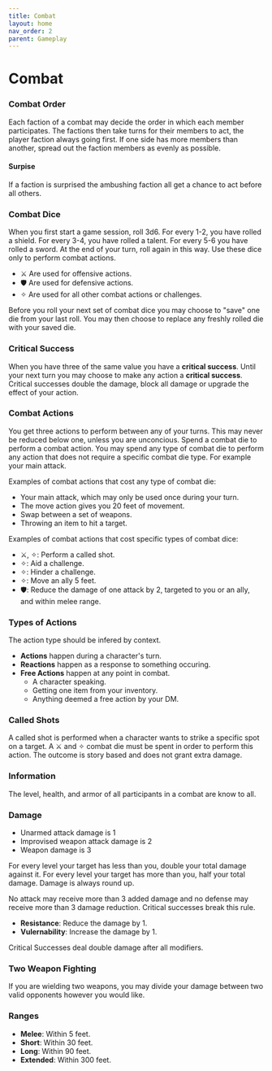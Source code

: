 ```yaml
---
title: Combat
layout: home
nav_order: 2
parent: Gameplay
---
```


# Combat

### Combat Order
Each faction of a combat may decide the order in which each member participates.  The factions then take turns for their members to act, the player faction always going first.  If one side has more members than another, spread out the faction members as evenly as possible.

#### Surpise
If a faction is surprised the ambushing faction all get a chance to act before all others.

### Combat Dice
When you first start a game session, roll 3d6.  For every 1-2, you have rolled a shield.  For every 3-4, you have rolled a talent.  For every 5-6 you have rolled a sword.  At the end of your turn, roll again in this way.  Use these dice only to perform combat actions.

* ⚔ Are used for offensive actions.
* 🛡 Are used for defensive actions.
* ✧ Are used for all other combat actions or challenges.

Before you roll your next set of combat dice you may choose to "save" one die from your last roll.  You may then choose to replace any freshly rolled die with your saved die.

### Critical Success
When you have three of the same value you have a **critical success**.  Until your next turn you may choose to make any action a **critical success**.  Critical successes double the damage, block all damage or upgrade the effect of your action.

### Combat Actions
You get three actions to perform between any of your turns. This may never be reduced below one, unless you are unconcious. Spend a combat die to perform a combat action.  You may spend any type of combat die to perform any action that does not require a specific combat die type.  For example your main attack.

Examples of combat actions that cost any type of combat die:

* Your main attack, which may only be used once during your turn.
* The move action gives you 20 feet of movement.
* Swap between a set of weapons.
* Throwing an item to hit a target.

Examples of combat actions that cost specific types of combat dice:

* ⚔, ✧: Perform a called shot.
* ✧: Aid a challenge.
* ✧: Hinder a challenge.
* ✧: Move an ally 5 feet.
* 🛡: Reduce the damage of one attack by 2, targeted to you or an ally, and within melee range.

### Types of Actions
The action type should be infered by context.
* **Actions** happen during a character's turn.
* **Reactions** happen as a response to something occuring.
*  **Free Actions** happen at any point in combat.  
    *  A character speaking.
    *  Getting one item from your inventory.
    *  Anything deemed a free action by your DM.

### Called Shots
A called shot is performed when a character wants to strike a specific spot on a target.  A ⚔ and ✧ combat die must be spent in order to perform this action.  The outcome is story based and does not grant extra damage.

### Information
The level, health, and armor of all participants in a combat are know to all.

### Damage
* Unarmed attack damage is 1
* Improvised weapon attack damage is 2
* Weapon damage is 3

For every level your target has less than you, double your total damage against it.  For every level your target has more than you, half your total damage.  Damage is always round up.

No attack may receive more than 3 added damage and no defense may receive more than 3 damage reduction.  Critical successes break this rule.

* **Resistance**:  Reduce the damage by 1.
* **Vulernability**:  Increase the damage by 1.

Critical Successes deal double damage after all modifiers.

### Two Weapon Fighting
If you are wielding two weapons, you may divide your damage between two valid opponents however you would like.

### Ranges
* **Melee**:  Within 5 feet.
* **Short**:  Within 30 feet.
* **Long**:  Within 90 feet.
* **Extended**:  Within 300 feet.